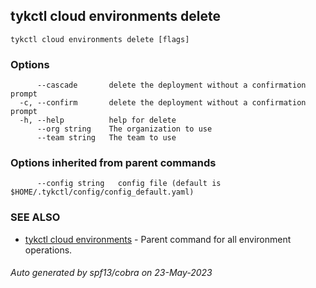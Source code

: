 ## tykctl cloud environments delete



```
tykctl cloud environments delete [flags]
```

### Options

```
      --cascade       delete the deployment without a confirmation prompt
  -c, --confirm       delete the deployment without a confirmation prompt
  -h, --help          help for delete
      --org string    The organization to use
      --team string   The team to use
```

### Options inherited from parent commands

```
      --config string   config file (default is $HOME/.tykctl/config/config_default.yaml)
```

### SEE ALSO

* [tykctl cloud environments](tykctl_cloud_environments.md)	 - Parent command for all environment operations.

###### Auto generated by spf13/cobra on 23-May-2023
